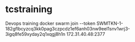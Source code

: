 # tcstraining
Devops training
docker swarm join --token SWMTKN-1-182gflbcyzcq3kk0pag3czpcdz1ef6anh03nw9eel1snv1wrj3-3igq8fe59xyday2q1xqgj8h1n 172.31.40.48:2377

